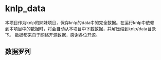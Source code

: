 # knlp_data
本项目作为knlp的姊妹项目，保存knlp的data中的完全数据。在运行knlp中依赖到本项目中的数据时，将会自动从本项目中下载数据，并解压缩到knlp/data目录下。
数据都来自于网络开源数据，感谢各位开源。

## 数据罗列
